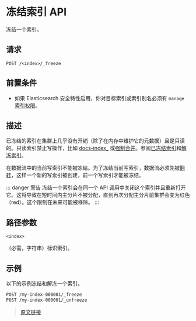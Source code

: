 # 冻结索引 API

冻结一个索引。

## 请求

`POST /<index>/_freeze`

## 前置条件

- 如果 Elasticsearch 安全特性启用，你对目标索引或索引别名必须有 `manage` [索引权限](/secure_the_elastic_statck/user_authorization/security_privileges#索引权限)。

## 描述

已冻结的索引在集群上几乎没有开销（除了在内存中维护它的元数据）且是只读的。只读索引禁止写操作，比如 [docs-index_](/rest_apis/search_apis/suggesters#索引) 或[强制合并](/rest_apis/index_apis/force_merge)。参阅[已冻结索引](/frozen_indices/frozen_indices)和[解冻索引](/rest_apis/index_apis/unfreeze_index)。

在数据流中的当前写索引不能被冻结。为了冻结当前写索引，数据流必须先被[翻转](/data_streams/data_streams#翻转)，这样一个新的写索引被创建，前一个写索引才能被冻结。

::: danger 警告
冻结一个索引会在同一个 API 调用中关闭这个索引并且重新打开它。这将导致在短时间内主分片不被分配，直到再次分配主分片前集群会变为红色（red）。这个限制在未来可能被移除。
:::

## 路径参数

`<index>`

（必需，字符串）标识索引。

## 示例

以下的示例冻结和解冻一个索引。

```bash
POST /my-index-000001/_freeze
POST /my-index-000001/_unfreeze
```

> [原文链接](https://www.elastic.co/guide/en/elasticsearch/reference/current/freeze-index-api.html)
